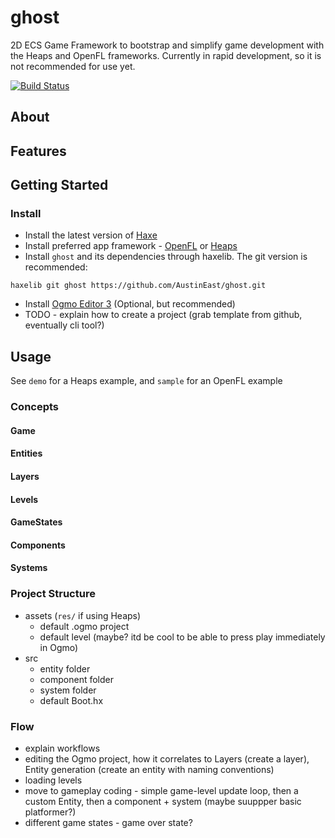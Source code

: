 # ghost
2D ECS Game Framework to bootstrap and simplify game development with the Heaps and OpenFL frameworks.
Currently in rapid development, so it is not recommended for use yet.

[![Build Status](https://travis-ci.org/AustinEast/ghost.svg?branch=master)](https://travis-ci.org/AustinEast/ghost)

## About

## Features

## Getting Started
### Install
* Install the latest version of [Haxe](https://haxe.org/download/)
* Install preferred app framework - [OpenFL](https://www.openfl.org) or [Heaps](https://heaps.io)
* Install `ghost` and its dependencies through haxelib. The git version is recommended:
```
haxelib git ghost https://github.com/AustinEast/ghost.git
```
* Install [Ogmo Editor 3](https://ogmo-editor-3.github.io) (Optional, but recommended)
* TODO - explain how to create a project (grab template from github, eventually cli tool?)

## Usage
See `demo` for a Heaps example, and `sample` for an OpenFL example

### Concepts

#### Game

#### Entities

#### Layers

#### Levels

#### GameStates

#### Components

#### Systems

### Project Structure
- assets (`res/` if using Heaps)
  - default .ogmo project
  - default level (maybe? itd be cool to be able to press play immediately in Ogmo)
- src
  - entity folder
  - component folder
  - system folder
  - default Boot.hx

### Flow
- explain workflows
- editing the Ogmo project, how it correlates to Layers (create a layer), Entity generation (create an entity with naming conventions)
- loading levels
- move to gameplay coding - simple game-level update loop, then a custom Entity, then a component + system (maybe suuppper basic platformer?)
- different game states - game over state?
